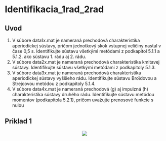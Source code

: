 # Identifikacia_1rad_2rad
 
## Uvod
1. V súbore data1x.mat je nameraná prechodová charakteristika aperiodickej
sústavy, pričom jednotkový skok vstupnej veličiny nastal v čase 0,5 s.
Identifikujte sústavu všetkými metódami z podkapitol 5.1.1 a 5.1.2. ako
sústavu 1. rádu aj 2. rádu.
2. V súbore data2x.mat je nameraná prechodová charakteristika kmitavej
sústavy. Identifikujte sústavu všetkými metódami z podkapitoly 5.1.3.
3. V súbore data3x.mat je nameraná prechodová charakteristika aperiodickej
sústavy vyššieho rádu. Identifikujte sústavu Broϊdovou a Strejcovou metódou
z podkapitoly 5.1.4.
4. V súbore data4x.mat je nameraná prechodová (g) aj impulzná (h)
charakteristika sústavy druhého rádu. Identifikujte sústavu metódou
momentov (podkapitola 5.2.1), pričom uvažujte prenosové funkcie s nulou 

## Priklad 1

<p align="center">
<img src=https://user-images.githubusercontent.com/91337423/151612126-478cf49e-f085-4dd0-8944-1924764c0a12.png>
</p>
